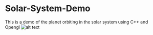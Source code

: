 # Solar-System-Demo
This is a demo of the planet orbiting in the solar system using C++ and Opengl
![alt text](https://github.com/martinx0520/Solar-System-Demo/raw/main/SolarSystemDemo.gif)
